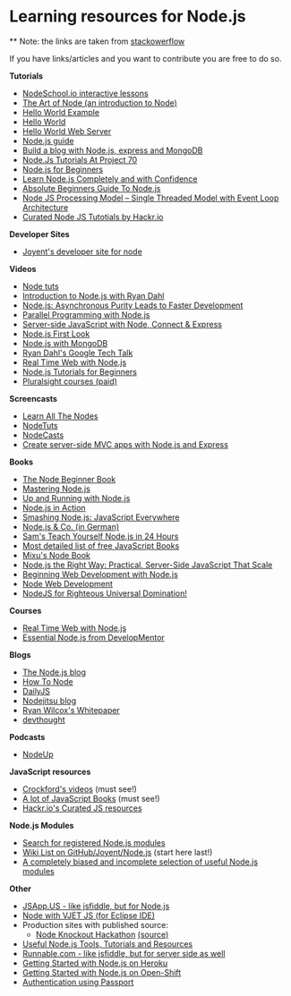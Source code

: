 # Learning resources for Node.js

** Note: the links are taken from [stackowerflow](http://stackoverflow.com/questions/2353818/how-do-i-get-started-with-node-js)

If you have links/articles and you want to contribute you are free to do so.


**Tutorials**

-   [NodeSchool.io interactive lessons](http://nodeschool.io/)
-   [The Art of Node (an introduction to Node)](https://github.com/maxogden/art-of-node/#the-art-of-node)
-   [Hello World Example](http://node.blog.com/2014/12/29/hello-world-with-node-and-express/)
-   [Hello World](http://www.nodebeginner.org/#hello-world)
-   [Hello World Web Server](http://www.nodebeginner.org/#building-the-application-stack)
-   [Node.js guide](http://nodeguide.com/)
-   [Build a blog with Node.js, express and MongoDB](http://howtonode.org/express-mongodb)
-   [Node.Js Tutorials At Project 70](http://project70.com/)
-   [Node.js for Beginners](http://net.tutsplus.com/tutorials/javascript-ajax/node-js-for-beginners/)
-   [Learn Node.js Completely and with Confidence](http://javascriptissexy.com/learn-node-js-completely-and-with-confidence/)
-   [Absolute Beginners Guide To Node.js](http://blog.modulus.io/absolute-beginners-guide-to-nodejs)
-   [Node JS Processing Model – Single Threaded Model with Event Loop Architecture](http://www.journaldev.com/7462/node-js-processing-model-single-threaded-model-with-event-loop-architecture)
-   [Curated Node JS Tutotials by Hackr.io](https://hackr.io/tutorials/learn-node-js)

**Developer Sites**

-   [Joyent's developer site for node](http://www.joyent.com/developers/node)

**Videos**

-   [Node tuts](http://nodetuts.com/)
-   [Introduction to Node.js with Ryan Dahl](http://www.youtube.com/watch?v=jo_B4LTHi3I)
-   [Node.js: Asynchronous Purity Leads to Faster Development](http://www.infoq.com/presentations/nodejs)
-   [Parallel Programming with Node.js](http://www.infoq.com/presentations/Parallel-Programming-with-Nodejs)
-   [Server-side JavaScript with Node, Connect & Express](http://vimeo.com/18077379)
-   [Node.js First Look](http://www.lynda.com/Nodejs-tutorials/Nodejs-First-Look/101554-2.html)
-   [Node.js with MongoDB](http://www.youtube.com/watch?v=0_GNHWZHc-o)
-   [Ryan Dahl's Google Tech Talk](http://www.youtube.com/watch?v=F6k8lTrAE2g)
-   [Real Time Web with Node.js](http://node.codeschool.com/levels/1)
-   [Node.js Tutorials for Beginners](https://www.youtube.com/playlist?list=PL6gx4Cwl9DGBMdkKFn3HasZnnAqVjzHn_)
-   [Pluralsight courses (paid)](http://www.pluralsight.com/search/?searchTerm=Node.js)

**Screencasts**

-   [Learn All The Nodes](http://learnallthenodes.com)
-   [NodeTuts](http://nodetuts.com/)
-   [NodeCasts](http://nodecasts.net/)
-   [Create server-side MVC apps with Node.js and Express](http://www.develop.com/webcasts/watch/5318c4d5d588bf08c461f4b1/create-server-side-mvc-apps-with-node-js-and-express)

**Books**

-   [The Node Beginner Book](http://nodebeginner.org/)
-   [Mastering Node.js](https://github.com/tj/masteringnode)
-   [Up and Running with Node.js](http://chimera.labs.oreilly.com/books/1234000001808/index.html)
-   [Node.js in Action](http://www.manning.com/cantelon/)
-   [Smashing Node.js: JavaScript Everywhere](http://amzn.com/B008Z5OEUY)
-   [Node.js & Co. (in German)](http://www.amazon.de/dp/389864829X)
-   [Sam's Teach Yourself Node.js in 24 Hours](http://nodejsbook.io/)
-   [Most detailed list of free JavaScript Books](http://jsbooks.revolunet.com/)
-   [Mixu's Node Book](http://book.mixu.net/node/index.html)
-   [Node.js the Right Way: Practical, Server-Side JavaScript That Scale](http://pragprog.com/book/jwnode/node-js-the-right-way)
-   [Beginning Web Development with Node.js](https://leanpub.com/webdevelopmentwithnodejs)
-   [Node Web Development](http://www.packtpub.com/node-javascript-web-development/book)
-   [NodeJS for Righteous Universal Domination!](http://nicholasjohnson.com/courses/nodejs/book)

**Courses**

-   [Real Time Web with Node.js](http://node.codeschool.com/)
-   [Essential Node.js from DevelopMentor](http://www.develop.com/training-course/nodejs-featuring-node-npm-express-mocha-mongodb-with-mongoose)

**Blogs**

-   [The Node.js blog](http://blog.nodejs.org/)
-   [How To Node](http://howtonode.org/)
-   [DailyJS](http://dailyjs.com/)
-   [Nodejitsu blog](http://blog.nodejitsu.com/)
-   [Ryan Wilcox's Whitepaper](http://www.wilcoxd.com/whitepapers/node_js/)
-   [devthought](http://www.devthought.com/)

**Podcasts**

-   [NodeUp](http://nodeup.com/)

**JavaScript resources**

-   [Crockford's videos](http://yuiblog.com/crockford/) (must see!)
-   [A lot of JavaScript Books](http://jsbooks.revolunet.com/) (must see!)
-   [Hackr.io's Curated JS resources](https://hackr.io/tutorials/learn-javascript)

**Node.js Modules**

-   [Search for registered Node.js modules](http://npmjs.org/)
-   [Wiki List on GitHub/Joyent/Node.js](https://github.com/joyent/node/wiki/modules) (start here last!)
-   [A completely biased and incomplete selection of useful Node.js modules](http://www.freshblurbs.com/articles/important-node-js-modules.html)

**Other**

-   [JSApp.US - like jsfiddle, but for Node.js](http://jsapp.us/)
-   [Node with VJET JS (for Eclipse IDE)](https://www.ebayopensource.org/index.php/VJET/NodeJS)
-   Production sites with published source:
    -   [Node Knockout Hackathon](http://nodeknockout.com/) [(source)](https://github.com/nko3/website)
-   [Useful Node.js Tools, Tutorials and Resources](http://coding.smashingmagazine.com/2011/09/16/useful-node-js-tools-tutorials-and-resources/)
-   [Runnable.com - like jsfiddle, but for server side as well](http://runnable.com/)
-   [Getting Started with Node.js on Heroku](https://devcenter.heroku.com/categories/nodejs)
-   [Getting Started with Node.js on Open-Shift](https://blog.openshift.com/run-your-nodejs-projects-on-openshift-in-two-simple-steps/)
-   [Authentication using Passport](http://passportjs.org/guide/)

